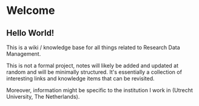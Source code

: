 # Welcome

## Hello World!

This is a wiki / knowledge base for all things related to Research Data Management. 

This is not a formal project, notes will likely be added and updated at random and will be minimally structured. It's essentially a collection of interesting links and knowledge items that can be revisited.

Moreover, information might be specific to the institution I work in (Utrecht University, The Netherlands). 